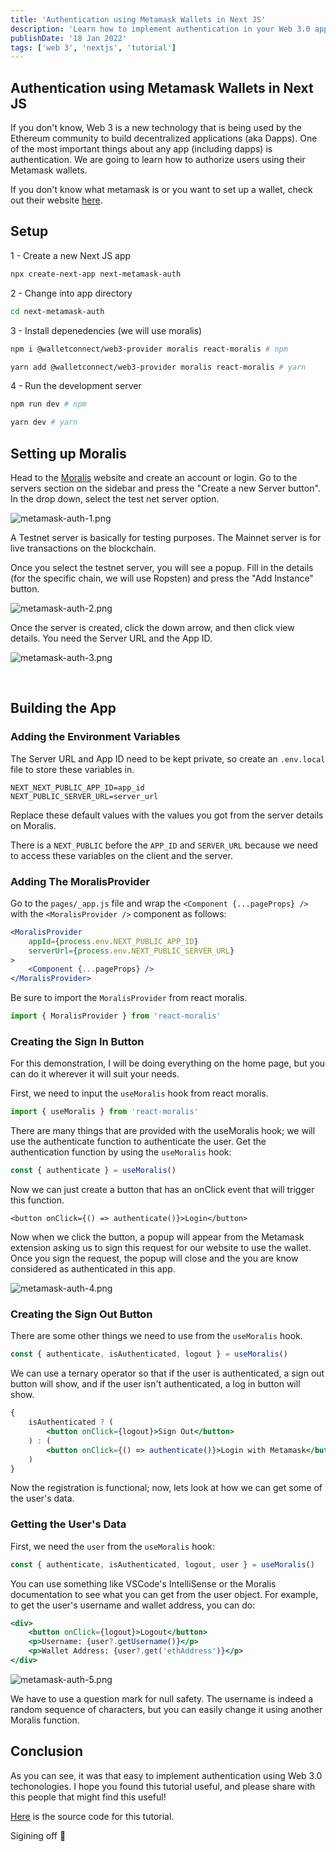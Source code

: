 ```yaml
---
title: 'Authentication using Metamask Wallets in Next JS'
description: 'Learn how to implement authentication in your Web 3.0 app with your Metamask wallet using Next JS and Moralis'
publishDate: '18 Jan 2022'
tags: ['web 3', 'nextjs', 'tutorial']
---
```


## Authentication using Metamask Wallets in Next JS

If you don't know, Web 3 is a new technology that is being used by the Ethereum community to build decentralized applications (aka Dapps). One of the most important things about any app (including dapps) is authentication. We are going to learn how to authorize users using their Metamask wallets.

If you don't know what metamask is or you want to set up a wallet, check out their website [here](https://metamask.io/).

## Setup

1 - Create a new Next JS app

```bash
npx create-next-app next-metamask-auth
```

2 - Change into app directory

```bash
cd next-metamask-auth
```

3 - Install depenedencies (we will use moralis)

```bash
npm i @walletconnect/web3-provider moralis react-moralis # npm

yarn add @walletconnect/web3-provider moralis react-moralis # yarn
```

4 - Run the development server

```bash
npm run dev # npm

yarn dev # yarn
```

## Setting up Moralis

Head to the [Moralis](https://moralis.io/) website and create an account or login. Go to the servers section on the sidebar and press the "Create a new Server button". In the drop down, select the test net server option.

![metamask-auth-1.png](https://cdn.hashnode.com/res/hashnode/image/upload/v1642558401709/ZFIpMqugT.png)

A Testnet server is basically for testing purposes. The Mainnet server is for live transactions on the blockchain.

Once you select the testnet server, you will see a popup. Fill in the details (for the specific chain, we will use Ropsten) and press the "Add Instance" button.

![metamask-auth-2.png](https://cdn.hashnode.com/res/hashnode/image/upload/v1642558387080/57i12ePKX.png)

Once the server is created, click the down arrow, and then click view details. You need the Server URL and the App ID.

![metamask-auth-3.png](https://cdn.hashnode.com/res/hashnode/image/upload/v1642558368077/p4e5lx_99.png)

<br />

## Building the App

### Adding the Environment Variables

The Server URL and App ID need to be kept private, so create an `.env.local` file to store these variables in.

```env
NEXT_NEXT_PUBLIC_APP_ID=app_id
NEXT_PUBLIC_SERVER_URL=server_url
```

Replace these default values with the values you got from the server details on Moralis.

There is a `NEXT_PUBLIC` before the `APP_ID` and `SERVER_URL` because we need to access these variables on the client and the server.

### Adding The MoralisProvider

Go to the `pages/_app.js` file and wrap the `<Component {...pageProps} />` with the `<MoralisProvider />` component as follows:

```jsx
<MoralisProvider
	appId={process.env.NEXT_PUBLIC_APP_ID}
	serverUrl={process.env.NEXT_PUBLIC_SERVER_URL}
>
	<Component {...pageProps} />
</MoralisProvider>
```

Be sure to import the `MoralisProvider` from react moralis.

```jsx
import { MoralisProvider } from 'react-moralis'
```

### Creating the Sign In Button

For this demonstration, I will be doing everything on the home page, but you can do it wherever it will suit your needs.

First, we need to input the `useMoralis` hook from react moralis.

```jsx
import { useMoralis } from 'react-moralis'
```

There are many things that are provided with the useMoralis hook; we will use the authenticate function to authenticate the user. Get the authentication function by using the `useMoralis` hook:

```js
const { authenticate } = useMoralis()
```

Now we can just create a button that has an onClick event that will trigger this function.

```tsx
<button onClick={() => authenticate()}>Login</button>
```

Now when we click the button, a popup will appear from the Metamask extension asking us to sign this request for our website to use the wallet. Once you sign the request, the popup will close and the you are know considered as authenticated in this app.

![metamask-auth-4.png](https://cdn.hashnode.com/res/hashnode/image/upload/v1642558340831/aK_2PyjYv.png)

### Creating the Sign Out Button

There are some other things we need to use from the `useMoralis` hook.

```js
const { authenticate, isAuthenticated, logout } = useMoralis()
```

We can use a ternary operator so that if the user is authenticated, a sign out button will show, and if the user isn't authenticated, a log in button will show.

```jsx
{
	isAuthenticated ? (
		<button onClick={logout}>Sign Out</button>
	) : (
		<button onClick={() => authenticate()}>Login with Metamask</button>
	)
}
```

Now the registration is functional; now, lets look at how we can get some of the user's data.

### Getting the User's Data

First, we need the `user` from the `useMoralis` hook:

```js
const { authenticate, isAuthenticated, logout, user } = useMoralis()
```

You can use something like VSCode's IntelliSense or the Moralis documentation to see what you can get from the user object. For example, to get the user's username and wallet address, you can do:

```jsx
<div>
	<button onClick={logout}>Logout</button>
	<p>Username: {user?.getUsername()}</p>
	<p>Wallet Address: {user?.get('ethAddress')}</p>
</div>
```

![metamask-auth-5.png](https://cdn.hashnode.com/res/hashnode/image/upload/v1642558312541/CHTGf21VH.png)

We have to use a question mark for null safety. The username is indeed a random sequence of characters, but you can easily change it using another Moralis function.

## Conclusion

As you can see, it was that easy to implement authentication using Web 3.0 techonologies. I hope you found this tutorial useful, and please share with this people that might find this useful!

[Here](https://github.com/rkazi103/metamask-nextjs-auth) is the source code for this tutorial.

Sigining off 👋
